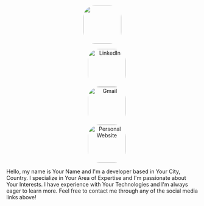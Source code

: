 <!DOCTYPE html>
<html>
<head>
	<title>Example</title>
	<style>
		img {
			display: block;
			margin: 0 auto;
			border-radius: 30%;
			overflow: hidden;
			width: 100px;
			height: 100px;
			object-fit: cover;
			object-position: right right top;
		}
	</style>
</head>
<body>
	<div id="header" align="center">
  <img src="https://cdn.dribbble.com/users/1162077/screenshots/3848914/programmer.gif" width="100"/>
  <ul class="social-icons">
  <a href="https://www.linkedin.com/in/shaneshort96" target="_blank"><img src="https://img.icons8.com/color/48/000000/linkedin.png" alt="LinkedIn"></a>
  <a href="mailto:shane.short5@gmail.com" target="_blank"><img src="https://img.icons8.com/fluent/48/000000/gmail.png" alt="Gmail"></a>
  <a href="https://sshort1996.github.io" target="_blank"><img src="https://img.icons8.com/material-sharp/48/000000/domain.png" alt="Personal Website"></a>
</ul>
</div>
<p>Hello, my name is Your Name and I'm a developer based in Your City, Country. I specialize in Your Area of Expertise and I'm passionate about Your Interests. I have experience with Your Technologies and I'm always eager to learn more. Feel free to contact me through any of the social media links above!</p>

</body>
</html>


